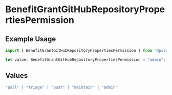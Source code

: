 # BenefitGrantGitHubRepositoryPropertiesPermission

## Example Usage

```typescript
import { BenefitGrantGitHubRepositoryPropertiesPermission } from "@polar-sh/sdk/models/components/benefitgrantgithubrepositoryproperties.js";

let value: BenefitGrantGitHubRepositoryPropertiesPermission = "admin";
```

## Values

```typescript
"pull" | "triage" | "push" | "maintain" | "admin"
```